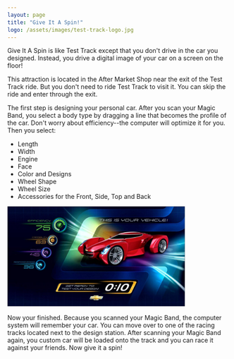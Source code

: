 ```yaml
---
layout: page
title: "Give It A Spin!"
logo: /assets/images/test-track-logo.jpg
---
```


Give It A Spin is like Test Track except that you don't drive in the car you designed.
Instead, you drive a digital image of your car on a screen on the floor!

This attraction is located in the After Market Shop near the exit of the Test Track ride.
But you don't need to ride Test Track to visit it. You can skip the ride and enter through the exit.

The first step is designing your personal car. After you scan your Magic Band, you select a body type by dragging a line
that becomes the profile of the car. Don't worry about efficiency--the computer will optimize it
for you. Then you select:

* Length
* Width
* Engine
* Face
* Color and Designs
* Wheel Shape
* Wheel Size
* Accessories for the Front, Side, Top and Back

<img src="/assets/images/give-it-a-spin.jpg" style="width: 80%; margin-left: 0; margin-right: 0" alt="Give it a Spin!">

Now your finished. Because you scanned your Magic Band, the computer system will remember
your car. You can move over to one of the racing tracks located next to the design station.
After scanning your Magic Band again, you custom car will be loaded onto the track and
you can race it against your friends. Now give it a spin!
